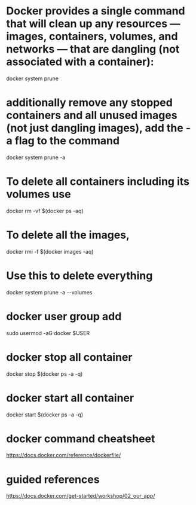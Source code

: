 # Docker provides a single command that will clean up any resources — images, containers, volumes, and networks — that are dangling (not associated with a container):
docker system prune
# additionally remove any stopped containers and all unused images (not just dangling images), add the -a flag to the command
docker system prune -a
# To delete all containers including its volumes use
docker rm -vf $(docker ps -aq)
# To delete all the images,
docker rmi -f $(docker images -aq)
# Use this to delete everything
docker system prune -a --volumes



# docker user group add
sudo usermod -aG docker $USER

# docker stop all container
docker stop $(docker ps -a -q)

# docker start all container
docker start $(docker ps -a -q)


# docker command cheatsheet
https://docs.docker.com/reference/dockerfile/

 # guided references
 https://docs.docker.com/get-started/workshop/02_our_app/
